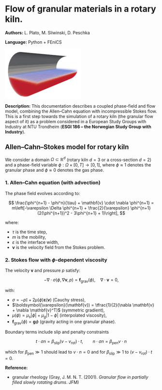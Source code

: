 # Flow of granular materials in a rotary kiln.

**Authors:** L. Plato, M. Sliwinski, D. Peschka

**Language:** Python + FEniCS

<img src="media/kiln.gif" width="50%">

**Description:** This documentation describes a coupled phase-field and flow model, combining the Allen–Cahn equation with incompressible Stokes flow. This is a first step towards the simulation of a rotary kiln (the granular flow aspect of it) as a problem considered in a  European Study Groups with Industry at NTU Trondheim (**ESGI 186 – the Norwegian Study Group with Industry**).

## Allen–Cahn–Stokes model for rotary kiln

We consider a domain $\Omega \subset \mathbb{R}^d$ (rotary kiln $d=3$ or a cross-section $d=2$) and a phase-field variable $\phi : \Omega \times [0, T] \to [0, 1]$, where $\phi \approx 1$ denotes the granular phase and $\phi \approx 0$ denotes the gas phase.

### 1. Allen–Cahn equation (with advection)

The phase field evolves according to:

$$
\frac{\phi^{n+1} - \phi^n}{\tau} + \mathbf{v} \cdot \nabla \phi^{n+1} = m\left[-\varepsilon \Delta \phi^{n+1} + \frac{2}{\varepsilon} \phi^{n+1} (2(\phi^{n+1})^2 - 3\phi^{n+1} + 1)\right],
$$

where:

* $\tau$ is the time step,
* $m$ is the mobility,
* $\varepsilon$ is the interface width,
* $\mathbf{v}$ is the velocity field from the Stokes problem.

### 2. Stokes flow with $\phi$-dependent viscosity

The velocity $\mathbf{v}$ and pressure $p$ satisfy:

$$
-\nabla \cdot \sigma(\phi,\nabla\mathbf{v},p) = \mathbf{f}_{\text{grav}}(\phi), \quad \nabla \cdot \mathbf{v} = 0,
$$

with:

* $\sigma = -p\mathbb{I}+2 \mu(\phi) \boldsymbol{\varepsilon}(\mathbf{v})$ (Cauchy stress),
* $\boldsymbol{\varepsilon}(\mathbf{v}) = \tfrac{1}{2}(\nabla \mathbf{v} + \nabla \mathbf{v}^T)$ (symmetric gradient),
* $\mu(\phi) = \mu_s |\phi| + \mu_g |1 - \phi|$ (interpolated viscosity),
* $\mathbf{f}_{\text{grav}}(\phi) = \mathbf{g} \phi$ (gravity acting in one granular phase).

Boundary terms include slip and penalty constraints

$$
t\cdot\sigma n = \beta_{\text{slip}}(v-v_{\text{rot}})\cdot t,\qquad n\cdot\sigma n = \beta_{\text{pen}}v\cdot n
$$

which for $\beta_{\text{pen}}\gg 1$ should lead to $v\cdot n=0$ and for $\beta_{\text{slip}}\gg 1$ to $(v-v_{\text{rot}})\cdot t=0$.


**Reference:**
* granular rheology (Gray, J. M. N. T. (2001). *Granular flow in partially filled slowly rotating drums*. JFM)

